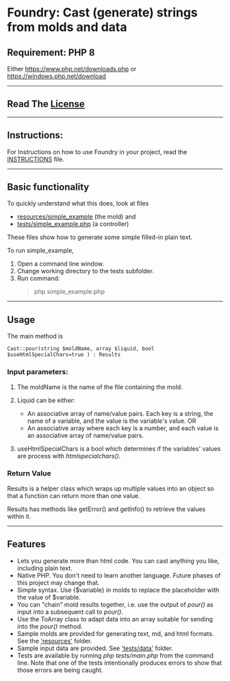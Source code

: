 # Foundry: Cast (generate) strings from molds and data

## Requirement: PHP 8

Either https://www.php.net/downloads.php or https://windows.php.net/download

---
## Read The [License](License)

---
## Instructions:
For Instructions on how to use Foundry in your project, read the [INSTRUCTIONS](INSTRUCTIONS.md) file.

---
## Basic functionality

To quickly understand what this does, look at files
* [resources/simple_example](resources/simple_example.txt) (the mold) and
* [tests/simple_example.php](tests/simple_example.php) (a controller)

These files show how to generate some simple filled-in plain text.

To run simple_example,
1. Open a command line window.
1. Change working directory to the tests subfolder.
1. Run command:
    > php simple_example.php

---
## Usage

The main method is  
```
Cast::pour(string $moldName, array $liquid, bool $useHtmlSpecialChars=true ) : Results
```

### Input parameters:  

1. The moldName is the name of the file containing the mold.

1. Liquid can be either:
    * An associative array of name/value pairs. Each key is a string, the name of a variable, and the value is the variable's value. OR
    * An associative array where each key is a number, and each value is an associative array of name/value pairs.

1. useHtmlSpecialChars is a bool which determines if the variables' values are process with *htmlspecialchars()*.

### Return Value

Results is a helper class which wraps up multiple values into an object so that a function can return more than one value.

Results has methods like getError() and getInfo() to retrieve the values within it.

---
## Features

* Lets you generate more than html code. You can cast anything you like, including plain text.
* Native PHP. You don't need to learn another language. Future phases of this project may change that.
* Simple syntax. Use {$variable} in molds to replace the placeholder with the value of $variable.
* You can "chain" mold results together, i.e. use the output of *pour()* as input into a subsequent call to *pour().*
* Use the ToArray class to adapt data into an array suitable for sending into the *pour()* method.
* Sample molds are provided for generating text, md, and html formats. See the ['resources'](./resources) folder.
* Sample input data are provided. See ['tests/data'](./tests/data) folder.
* Tests are available by running *php tests/main.php* from the command line. Note that one of the tests intentionally produces errors to show that those errors are being caught.
